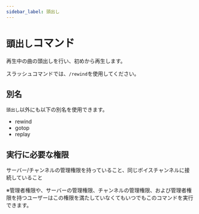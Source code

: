 ```yaml
---
sidebar_label: 頭出し
---
```

# `頭出し`コマンド
再生中の曲の頭出しを行い、初めから再生します。

スラッシュコマンドでは、`/rewind`を使用してください。

## 別名
`頭出し`以外にも以下の別名を使用できます。

- rewind
- gotop
- replay




## 実行に必要な権限
サーバー/チャンネルの管理権限を持っていること、同じボイスチャンネルに接続していること

※管理者権限や、サーバーの管理権限、チャンネルの管理権限、および管理者権限を持つユーザーはこの権限を満たしていなくてもいつでもこのコマンドを実行できます。
  
